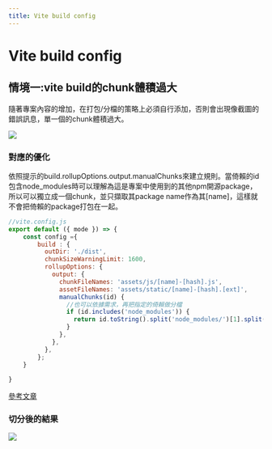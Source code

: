 ```yaml
---
title: Vite build config
---
```

# Vite build config

## 情境一:vite build的chunk體積過大
隨著專案內容的增加，在打包/分檔的策略上必須自行添加，否則會出現像截圖的錯誤訊息，單一個的chunk體積過大。

![](https://i.imgur.com/WLC92uq.jpg)

### 對應的優化
依照提示的build.rollupOptions.output.manualChunks來建立規則。當倚賴的id包含node_modules時可以理解為這是專案中使用到的其他npm開源package，所以可以獨立成一個chunk，並只擷取其package name作為其[name]，這樣就不會把倚賴的package打包在一起。

```javascript
//vite.config.js
export default ({ mode }) => {
    const config ={
        build : {
          outDir: './dist',
          chunkSizeWarningLimit: 1600,
          rollupOptions: {
            output: {
              chunkFileNames: 'assets/js/[name]-[hash].js',
              assetFileNames: 'assets/static/[name]-[hash].[ext]',
              manualChunks(id) {
                //也可以依據需求，再把指定的倚賴做分檔
                if (id.includes('node_modules')) {
                  return id.toString().split('node_modules/')[1].split('/')[0].toString();
                }
              },
            },
          },
        };
    }
    
}
```

[參考文章](https://juejin.cn/post/7119455615840092173)

### 切分後的結果
![](https://i.imgur.com/FSL45my.jpg)

